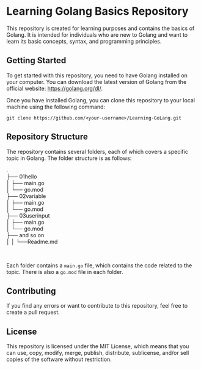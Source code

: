 # Learning Golang Basics Repository

This repository is created for learning purposes and contains the basics of Golang. It is intended for individuals who are new to Golang and want to learn its basic concepts, syntax, and programming principles.

## Getting Started

To get started with this repository, you need to have Golang installed on your computer. You can download the latest version of Golang from the official website: https://golang.org/dl/.

Once you have installed Golang, you can clone this repository to your local machine using the following command:

`git clone https://github.com/<your-username>/Learning-GoLang.git`


## Repository Structure

The repository contains several folders, each of which covers a specific topic in Golang. The folder structure is as follows:


<p class="has-line-data" data-line-start="0" data-line-end="11">.<br>
├── 01hello<br>
│   ├── main.go<br>
│   └── go.mod<br>
├── 02variable<br>
│   ├── main.go<br>
│   └── go.mod<br>
├── 03userinput<br>
│   ├── main.go<br>
│   └── go.mod<br>
├── and so on<br>
│   
│   
└──Readme.md</p>

<br>


Each folder contains a `main.go` file, which contains the code related to the topic. There is also a `go.mod` file in each folder.

## Contributing

If you find any errors or want to contribute to this repository, feel free to create a pull request. 

## License

This repository is licensed under the MIT License, which means that you can use, copy, modify, merge, publish, distribute, sublicense, and/or sell copies of the software without restriction.

